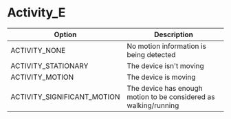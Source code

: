 # Activity_E

Option|Description
-|-
ACTIVITY_NONE|No motion information is being detected
ACTIVITY_STATIONARY|The device isn't moving
ACTIVITY_MOTION|The device is moving
ACTIVITY_SIGNIFICANT_MOTION|The device has enough motion to be considered as walking/running